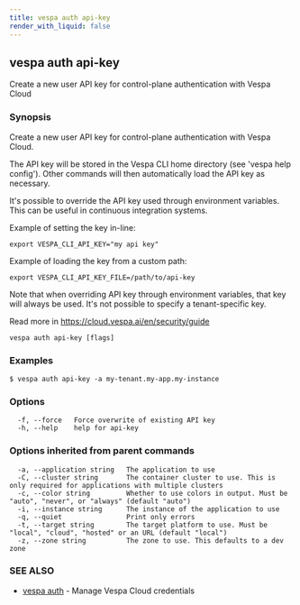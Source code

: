 ```yaml
---
title: vespa auth api-key
render_with_liquid: false
---
```


## vespa auth api-key

Create a new user API key for control-plane authentication with Vespa Cloud

### Synopsis

Create a new user API key for control-plane authentication with Vespa Cloud.

The API key will be stored in the Vespa CLI home directory
(see 'vespa help config'). Other commands will then automatically load the API
key as necessary.

It's possible to override the API key used through environment variables. This
can be useful in continuous integration systems.

Example of setting the key in-line:

    export VESPA_CLI_API_KEY="my api key"

Example of loading the key from a custom path:

    export VESPA_CLI_API_KEY_FILE=/path/to/api-key

Note that when overriding API key through environment variables, that key will
always be used. It's not possible to specify a tenant-specific key.

Read more in https://cloud.vespa.ai/en/security/guide

```
vespa auth api-key [flags]
```

### Examples

```
$ vespa auth api-key -a my-tenant.my-app.my-instance
```

### Options

```
  -f, --force   Force overwrite of existing API key
  -h, --help    help for api-key
```

### Options inherited from parent commands

```
  -a, --application string   The application to use
  -C, --cluster string       The container cluster to use. This is only required for applications with multiple clusters
  -c, --color string         Whether to use colors in output. Must be "auto", "never", or "always" (default "auto")
  -i, --instance string      The instance of the application to use
  -q, --quiet                Print only errors
  -t, --target string        The target platform to use. Must be "local", "cloud", "hosted" or an URL (default "local")
  -z, --zone string          The zone to use. This defaults to a dev zone
```

### SEE ALSO

* [vespa auth](vespa_auth.html)	 - Manage Vespa Cloud credentials

